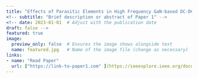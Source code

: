 ```yaml
---
title: "Effects of Parasitic Elements in High Frequency GaN-based DC-DC Converters for Electric Vehicle Applications"
<!-- subtitle: "Brief description or abstract of Paper 1" -->
<!-- date: 2023-01-01  # Adjust with the publication date
draft: false -->
featured: true
image:
  preview_only: false  # Ensures the image shows alongside text
  name: featured.jpg   # Name of the image file (change as necessary)
links:
- name: "Read Paper"
  url: ["https://link-to-paper1.com" ](https://ieeexplore.ieee.org/document/10466196) 
---
```

